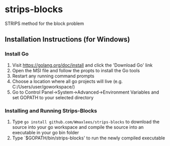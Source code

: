 # strips-blocks
STRIPS method for the block problem

## Installation Instructions (for Windows)

### Install Go
1. Visit https://golang.org/doc/install and click the 'Download Go' link
2. Open the MSI file and follow the propts to install the Go tools
3. Restart any running command prompts
4. Choose a location where all go projects will live (e.g. C:/Users/user/goworkspace/)
5. Go to Control Panel->System->Advanced->Environment Variables and set GOPATH to your selected directory

### Installing and Running Strips-Blocks
1. Type `go install github.com/Wmaxlees/strips-blocks` to download the source into your go workspace and compile the source into an executable in your go bin folder
2. Type `$GOPATH/bin/strips-blocks' to run the newly compiled executable

